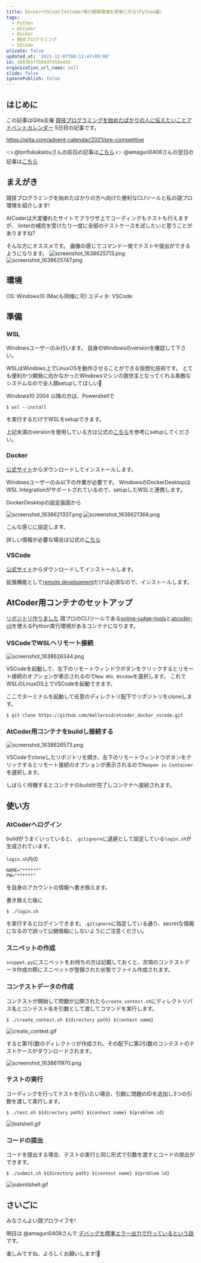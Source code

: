 ```yaml
---
title: Docker+VSCodeでAtCoder用の開発環境を簡単に作る(Python編)
tags:
  - Python
  - AtCoder
  - Docker
  - 競技プログラミング
  - VSCode
private: false
updated_at: '2021-12-07T00:11:47+09:00'
id: ab83b5ffb8ddfd58a4d3
organization_url_name: null
slide: false
ignorePublish: false
---
```

## はじめに

この記事はQiita主催 [競技プログラミングを始めたばかりの人に伝えたいことアドベントカレンダー](https://qiita.com/advent-calendar/2021/pre-competitive) 5日目の記事です。

https://qiita.com/advent-calendar/2021/pre-competitive


👈 @torifukukaiouさんの前日の記事は[こちら](https://qiita.com/torifukukaiou/items/9a2235d2476857f9ff32)
👉 @amaguri0408さんの翌日の記事は[こちら](https://qiita.com/amaguri0408/items/61d65c3bea3a5815d704)

## まえがき

競技プログラミングを始めたばかりの方へ向けた便利なCLIツールと私の競プロ環境を紹介します!

AtCoderは大変優れたサイトでブラウザ上でコーディングもテストも行えますが、
linterの補完を受けたり一度に全部のテストケースを試したいと思うことがありますね?

そんな方にオススメです。
画像の感じでコマンド一発でテストや提出ができるようになります。
![screenshot_1638625713.png](https://qiita-image-store.s3.ap-northeast-1.amazonaws.com/0/572168/eeaf8e27-9a6f-c406-5fe0-8b9a5e416798.png)
![screenshot_1638625747.png](https://qiita-image-store.s3.ap-northeast-1.amazonaws.com/0/572168/1f68e007-f4ef-91c7-c401-873309f65e4f.png)



## 環境

OS: Windows10 (Macも同様に可)
エディタ: VSCode

## 準備

### WSL

Windowsユーザーのみ行います。 
自身のWindowsのversionを確認して下さい。

WSLはWindows上でLinuxOSを動作させることができる仮想化技術です。
とても便利かつ開発に向かなかったWindowsマシンの救世主となってくれる素敵なシステムなので全人類setupしてほしい🥳

Windows10 2004 以降の方は、Powershellで

```
$ wsl --install
```

を実行するだけでWSLをsetupできます。

上記未満のversionを使用している方は公式の[こちら](https://docs.microsoft.com/ja-jp/windows/wsl/install-manual)を参考にsetupしてください。


### Docker

[公式サイト](https://www.docker.com/products/docker-desktop)からダウンロードしてインストールします。

Windowsユーザーのみ以下の作業が必要です。
WindowsのDockerDesktopはWSL Integrationがサポートされているので、setupしたWSLと連携します。

DockerDesktopの設定画面から

![screenshot_1638621337.png](https://qiita-image-store.s3.ap-northeast-1.amazonaws.com/0/572168/a63f662b-bd5e-2d77-06dc-32f5741673e8.png)
![screenshot_1638621368.png](https://qiita-image-store.s3.ap-northeast-1.amazonaws.com/0/572168/6bbf8379-29b5-bf61-7ce5-fe87c14acd81.png)

こんな感じに設定します。

詳しい情報が必要な場合は公式の[こちら](https://docs.microsoft.com/ja-jp/windows/wsl/tutorials/wsl-containers)


### VSCode

[公式サイト](https://azure.microsoft.com/ja-jp/products/visual-studio-code)からダウンロードしてインストールします。

拡張機能として[remote development](https://marketplace.visualstudio.com/items?itemName=ms-vscode-remote.vscode-remote-extensionpack)だけは必須なので、インストールします。

## AtCoder用コンテナのセットアップ

[リポジトリ作りました](https://github.com/malleroid/atcoder_docker_vscode)
競プロのCLIツールである[online-judge-tools](https://github.com/online-judge-tools/oj)と[atcoder-cli](https://github.com/Tatamo/atcoder-cli)を使えるPython実行環境があるコンテナになります。

### VSCodeでWSLへリモート接続

![screenshot_1638626344.png](https://qiita-image-store.s3.ap-northeast-1.amazonaws.com/0/572168/2ddcb221-e65e-8023-4567-252916936660.png)

VSCodeを起動して、左下のリモートウィンドウボタンをクリックするとリモート接続のオプションが表示されるので`New WSL Window`を選択します。
これでWSLのLinuxOS上でVSCodeを起動できます。

ここでターミナルを起動して任意のディレクトリ配下でリポジトリをcloneします。

```
$ git clone https://github.com/malleroid/atcoder_docker_vscode.git
```

### AtCoder用コンテナをbuildし接続する

![screenshot_1638626573.png](https://qiita-image-store.s3.ap-northeast-1.amazonaws.com/0/572168/069e2f9f-436a-c10f-8a9e-647149c92d36.png)


VSCodeでcloneしたリポジトリを開き、左下のリモートウィンドウボタンをクリックするとリモート接続のオプションが表示されるので`Reopen in Container`を選択します。

しばらく待機するとコンテナのbuildが完了しコンテナへ接続されます。


## 使い方

### AtCoderへログイン

buildがうまくいっていると、`.gitignore`に退避として設定している`login.sh`が生成されています。

`login.sh`内の

```
NAME="******"
PW="******"
```

を自身のアカウントの情報へ書き換えます。

書き換えた後に

```
$ ./login.sh
```

を実行するとログインできます。`.gitignore`に指定している通り、secretな情報になるので誤って公開情報にしないようにご注意ください。

### スニペットの作成

`snippet.py`にスニペットをお持ちの方は記載しておくと、次項のコンテストデータ作成の際にスニペットが登録された状態でファイル作成されます。

### コンテストデータの作成

コンテストが開始して問題が公開されたら`create_contest.sh`にディレクトリパス名とコンテスト名を引数として渡してコマンドを実行します。

```
$ ./create_contest.sh ${directory path} ${contest name}
```

![create_contest.gif](https://qiita-image-store.s3.ap-northeast-1.amazonaws.com/0/572168/b1a5d03e-fcd8-9dd3-5003-d0fa67892996.gif)

すると第1引数のディレクトリが作成され、その配下に第2引数のコンテストのテストケースがダウンロードされます。

![screenshot_1638611970.png](https://qiita-image-store.s3.ap-northeast-1.amazonaws.com/0/572168/26502f27-a676-e536-6978-1f21387aae72.png)

### テストの実行

コーディングを行ってテストを行いたい場合、引数に問題のIDを追加し3つの引数を渡して実行します。

```
$ ./test.sh ${directory path} ${contest name} ${problem id}
```

![testshell.gif](https://qiita-image-store.s3.ap-northeast-1.amazonaws.com/0/572168/f6602ffb-fa04-bfc4-2825-ed0a5f4d4be2.gif)

### コードの提出

コードを提出する場合、テストの実行と同じ形式で引数を渡すとコードの提出ができます。

```
$ ./submit.sh ${directory path} ${contest name} ${problem id}
```

![submitshell.gif](https://qiita-image-store.s3.ap-northeast-1.amazonaws.com/0/572168/3da2728e-32af-3326-21e5-5ca92c9b58eb.gif)



## さいごに

みなさんよい競プロライフを!

明日は @amaguri0408さんで [デバッグを標準エラー出力で行っているという話](https://qiita.com/amaguri0408/items/61d65c3bea3a5815d704) です。

楽しみですね、よろしくお願いします!🥰
